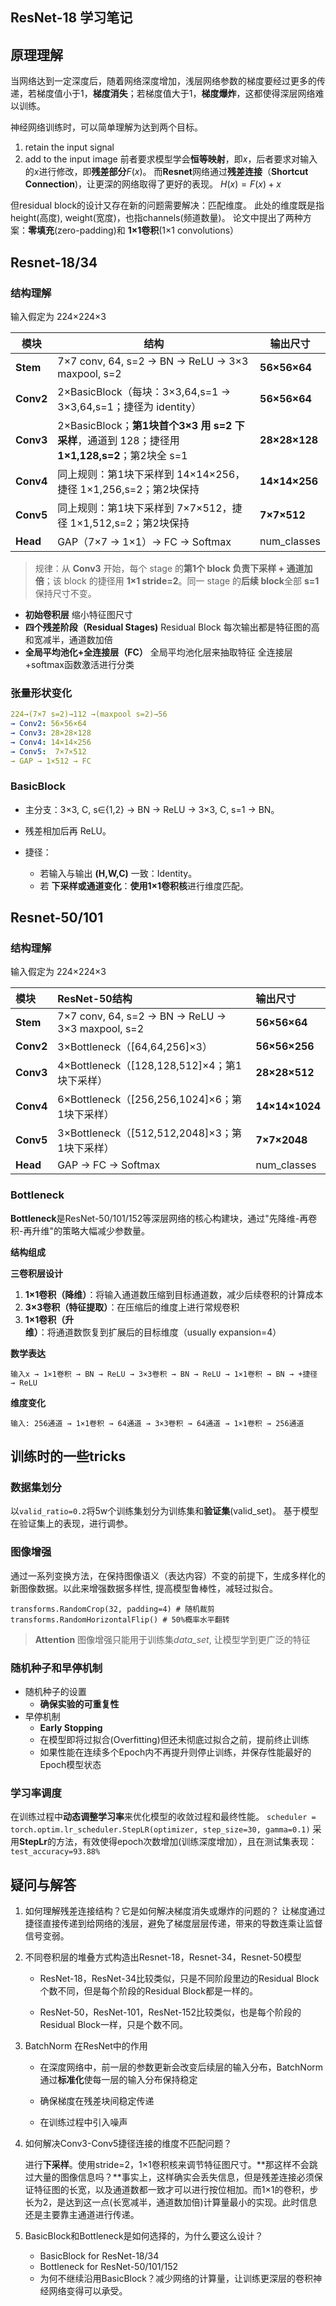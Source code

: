 ## ResNet-18 学习笔记

## 原理理解

当网络达到一定深度后，随着网络深度增加，浅层网络参数的梯度要经过更多的传递，若梯度值小于1，**梯度消失**；若梯度值大于1，**梯度爆炸**，这都使得深层网络难以训练。

神经网络训练时，可以简单理解为达到两个目标。
1. retain the input signal
2. add to the input image
前者要求模型学会**恒等映射**，即$x$，后者要求对输入的$x$进行修改，即**残差部分**$F(x)$。
而**Resnet**网络通过**残差连接**（**Shortcut Connection**)，让更深的网络取得了更好的表现。
$H(x) = F(x) + x$

但residual block的设计又存在新的问题需要解决：匹配维度。
此处的维度既是指 height(高度), weight(宽度)，也指channels(频道数量)。
论文中提出了两种方案：**零填充**(zero-padding)和 **1×1卷积**(1×1 convolutions）

## Resnet-18/34

### 结构理解

输入假定为 224×224×3

| 模块      | 结构                                                         | 输出尺寸      |
| --------- | ------------------------------------------------------------ | ------------- |
| **Stem**  | 7×7 conv, 64, s=2 → BN → ReLU → 3×3 maxpool, s=2             | **56×56×64**  |
| **Conv2** | 2×BasicBlock（每块：3×3,64,s=1 → 3×3,64,s=1；捷径为 identity） | **56×56×64**  |
| **Conv3** | 2×BasicBlock；**第1块首个3×3 用 s=2 下采样**，通道到 128；捷径用 **1×1,128,s=2**；第2块全 s=1 | **28×28×128** |
| **Conv4** | 同上规则：第1块下采样到 14×14×256，捷径 1×1,256,s=2；第2块保持 | **14×14×256** |
| **Conv5** | 同上规则：第1块下采样到 7×7×512，捷径 1×1,512,s=2；第2块保持 | **7×7×512**   |
| **Head**  | GAP（7×7 → 1×1）→ FC → Softmax                               | num_classes   |


> 规律：从 **Conv3** 开始，每个 stage 的**第1个 block 负责下采样 + 通道加倍**；该 block 的捷径用 **1×1 stride=2**。同一 stage 的**后续 block**全部 **s=1** 保持尺寸不变。

- **初始卷积层**
	缩小特征图尺寸
- **四个残差阶段（Residual Stages)**
		Residual Block
		每次输出都是特征图的高和宽减半，通道数加倍
- **全局平均池化+全连接层（FC）**
		全局平均池化层来抽取特征
		全连接层+softmax函数激活进行分类

### 张量形状变化

```yaml
224→(7×7 s=2)→112 →(maxpool s=2)→56
→ Conv2: 56×56×64
→ Conv3: 28×28×128
→ Conv4: 14×14×256
→ Conv5:  7×7×512
→ GAP → 1×512 → FC
```

### BasicBlock

- 主分支：3×3, C, s∈{1,2} → BN → ReLU → 3×3, C, s=1 → BN。

- 残差相加后再 ReLU。
- 捷径：
	- 若输入与输出 **(H,W,C)** 一致：Identity。
	- 若 **下采样或通道变化**：**使用1×1卷积核**进行维度匹配。

## Resnet-50/101

### 结构理解

输入假定为 224×224×3

| 模块      | ResNet-50结构                                    | 输出尺寸       |
| :-------- | :----------------------------------------------- | :------------- |
| **Stem**  | 7×7 conv, 64, s=2 → BN → ReLU → 3×3 maxpool, s=2 | **56×56×64**   |
| **Conv2** | 3×Bottleneck（[64,64,256]×3）                    | **56×56×256**  |
| **Conv3** | 4×Bottleneck（[128,128,512]×4；第1块下采样）     | **28×28×512**  |
| **Conv4** | 6×Bottleneck（[256,256,1024]×6；第1块下采样）    | **14×14×1024** |
| **Conv5** | 3×Bottleneck（[512,512,2048]×3；第1块下采样）    | **7×7×2048**   |
| **Head**  | GAP → FC → Softmax                               | num_classes    |

### Bottleneck

**Bottleneck**是ResNet-50/101/152等深层网络的核心构建块，通过"先降维-再卷积-再升维"的策略大幅减少参数量。

**结构组成**

**三卷积层设计**

1. **1×1卷积（降维）**：将输入通道数压缩到目标通道数，减少后续卷积的计算成本
2. **3×3卷积（特征提取）**：在压缩后的维度上进行常规卷积
3. **1×1卷积（升维）**：将通道数恢复到扩展后的目标维度（usually expansion=4）

**数学表达**

```text
输入x → 1×1卷积 → BN → ReLU → 3×3卷积 → BN → ReLU → 1×1卷积 → BN → +捷径 → ReLU
```

 **维度变化**

```text
输入: 256通道 → 1×1卷积 → 64通道 → 3×3卷积 → 64通道 → 1×1卷积 → 256通道
```

## 训练时的一些tricks

### 数据集划分
以`valid_ratio=0.2`将5w个训练集划分为训练集和**验证集**(valid_set)。
基于模型在验证集上的表现，进行调参。

### 图像增强

通过一系列变换方法，在保持图像语义（表达内容）不变的前提下，生成多样化的新图像数据。以此来增强数据多样性, 提高模型鲁棒性，减轻过拟合。

`transforms.RandomCrop(32, padding=4) # 随机裁剪`   
`transforms.RandomHorizontalFlip() # 50%概率水平翻转` 
>**Attention**
>图像增强只能用于训练集*data_set*, 让模型学到更广泛的特征
### 随机种子和早停机制
- 随机种子的设置 
	- **确保实验的可重复性**
- 早停机制
	- **Early Stopping**
	- 在模型即将过拟合(Overfitting)但还未彻底过拟合之前，提前终止训练
	- 如果性能在连续多个Epoch内不再提升则停止训练，并保存性能最好的Epoch模型状态
### 学习率调度
在训练过程中**动态调整学习率**来优化模型的收敛过程和最终性能。
`scheduler = torch.optim.lr_scheduler.StepLR(optimizer, step_size=30, gamma=0.1)` 
采用**StepLr**的方法，有效使得epoch次数增加(训练深度增加），且在测试集表现：`test_accuracy=93.88%`
## 疑问与解答
1. 如何理解残差连接结构？它是如何解决梯度消失或爆炸的问题的？
    让梯度通过捷径直接传递到给网络的浅层，避免了梯度层层传递，带来的导数连乘让监督信号变弱。

2. 不同卷积层的堆叠方式构造出Resnet-18，Resnet-34，Resnet-50模型

      - ResNet-18，ResNet-34比较类似，只是不同阶段里边的Residual Block个数不同，但是每个阶段的Residual Block都是一样的。

      - ResNet-50，ResNet-101，ResNet-152比较类似，也是每个阶段的Residual Block一样，只是个数不同。

3. BatchNorm 在ResNet中的作用

	  - 在深度网络中，前一层的参数更新会改变后续层的输入分布，BatchNorm通过**标准化**使每一层的输入分布保持稳定

	  - 确保梯度在残差块间稳定传递

	  - 在训练过程中引入噪声

4. 如何解决Conv3-Conv5捷径连接的维度不匹配问题？

	进行**下采样**。使用stride=2，1×1卷积核来调节特征图尺寸。**那这样不会跳过大量的图像信息吗？**事实上，这样确实会丢失信息，但是残差连接必须保证特征图的长宽，以及通道数都一致才可以进行按位相加。而1×1的卷积，步长为2，是达到这一点(长宽减半，通道数加倍)计算量最小的实现。此时信息还是主要靠主通道进行传递。

5. BasicBlock和Bottleneck是如何选择的，为什么要这么设计？

	- BasicBlock for ResNet-18/34
	- Bottleneck for ResNet-50/101/152
	- 为何不继续沿用BasicBlock？减少网络的计算量，让训练更深层的卷积神经网络变得可以承受。
